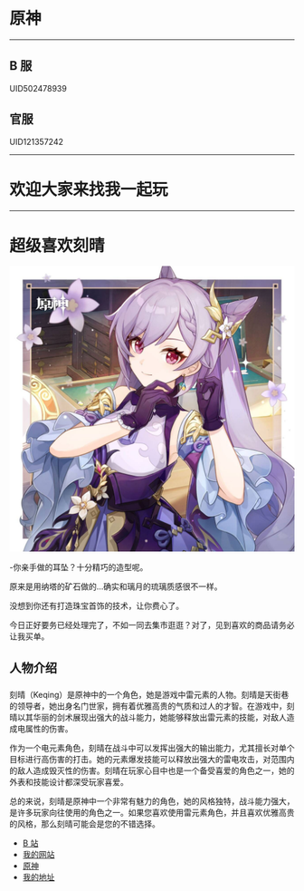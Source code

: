 # 原神

---

## B 服

UID502478939

## 官服

UID121357242

---

# 欢迎大家来找我一起玩

---

# 超级喜欢刻晴

![刻晴](https://github.com/jiuzeyuli/-/blob/main/ScreenShot/keqing.png)

-你亲手做的耳坠？十分精巧的造型呢。

原来是用纳塔的矿石做的…确实和璃月的琉璃质感很不一样。

没想到你还有打造珠宝首饰的技术，让你费心了。

今日正好要务已经处理完了，不如一同去集市逛逛？对了，见到喜欢的商品请务必让我买单。

## 人物介绍

###

刻晴（Keqing）是原神中的一个角色，她是游戏中雷元素的人物。刻晴是天街巷的领导者，她出身名门世家，拥有着优雅高贵的气质和过人的才智。在游戏中，刻晴以其华丽的剑术展现出强大的战斗能力，她能够释放出雷元素的技能，对敌人造成电属性的伤害。

作为一个电元素角色，刻晴在战斗中可以发挥出强大的输出能力，尤其擅长对单个目标进行高伤害的打击。她的元素爆发技能可以释放出强大的雷电攻击，对范围内的敌人造成毁灭性的伤害。刻晴在玩家心目中也是一个备受喜爱的角色之一，她的外表和技能设计都深受玩家喜爱。

总的来说，刻晴是原神中一个非常有魅力的角色，她的风格独特，战斗能力强大，是许多玩家向往使用的角色之一。如果您喜欢使用雷元素角色，并且喜欢优雅高贵的风格，那么刻晴可能会是您的不错选择。

- [B 站](https://space.bilibili.com/415854359?spm_id_from=333.1007.0.0)
- [我的网站](https://jiuzeyuli.github.io/-/)
- [原神](https://ys.mihoyo.com/cloud/#/)
- [我的地址](https://github.com/jiuzeyuli/-.git)

[def]: https://github.com/jiuzeyuli/-/blob/main/ScreenShot/keqing.jpg
[def2]: https://github.com/jiuzeyuli/-/blob/main/ScreenShot/keqing.jpg

